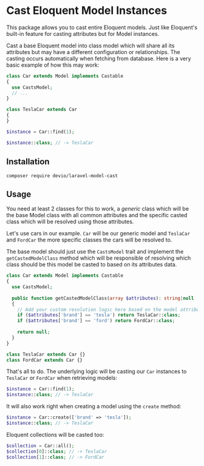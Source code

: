 # Cast Eloquent Model Instances

This package allows you to cast entire Eloquent models. Just like Eloquent's built-in feature for casting attributes but for Model instances.

Cast a base Eloquent model into class model which will share all its attributes but may have a different configuration or relationships. The casting occurs automatically when fetching from database. Here is a very basic example of how this may work:

```php
class Car extends Model implements Castable
{
  use CastsModel;
  // ...
}

class TeslaCar extends Car 
{
}

$instance = Car::find(1);

$instance::class; // -> TeslaCar
```

## Installation

```shell
composer require devio/laravel-model-cast
```


## Usage

You need at least 2 classes for this to work, a *generic* class which will be the base Model class with all common attributes and the specific casted class which will be resolved using those attributes.

Let's use cars in our example. `Car` will be our generic model and `TeslaCar` and `FordCar` the more specific classes the cars will be resolved to.

The base model should just use the `CastsModel` trait and implement the `getCastedModelClass` method which will be responsible of resolving which class should be this model be casted to based on its attributes data.

```php
class Car extends Model implements Castable 
{
  use CastsModel;
  
  public function getCastedModelClass(array $attributes): string|null 
  {
    // Add your custom resolution logic here based on the model attributes
    if ($attributes['brand'] == 'tesla') return TeslaCar::class;
    if ($attributes['brand'] == 'ford') return FordCar::class;
    
    return null;
  }
}

class TeslaCar extends Car {}
class FordCar extends Car {}


```

That's all to do. The underlying logic will be casting our `Car` instances to `TeslaCar` or `FordCar` when retrieving models:

```php
$instance = Car::find(1); 
$instance::class; // -> TeslaCar
```

It will also work right when creating a model using the `create` method:

```php
$instance = Car::create(['brand' => 'tesla']);
$instance::class; // -> TeslaCar
```

Eloquent collections will be casted too:

```php
$collection = Car::all();
$collection[0]::class; // -> TeslaCar
$collection[1]::class; // -> FordCar
```
